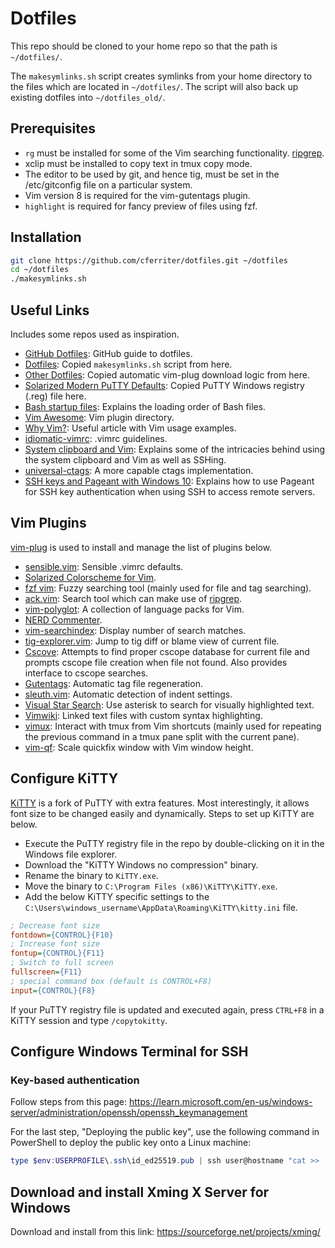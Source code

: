 # Dotfiles

This repo should be cloned to your home repo so that the path is `~/dotfiles/`.

The `makesymlinks.sh` script creates symlinks from your home directory to the
files which are located in `~/dotfiles/`. The script will also back up existing
dotfiles into `~/dotfiles_old/`.

## Prerequisites

- `rg` must be installed for some of the Vim searching functionality.
  [ripgrep](https://github.com/BurntSushi/ripgrep).
- xclip must be installed to copy text in tmux copy mode.
- The editor to be used by git, and hence tig, must be set in the
  /etc/gitconfig file on a particular system.
- Vim version 8 is required for the vim-gutentags plugin.
- `highlight` is required for fancy preview of files using fzf.

## Installation

``` bash
git clone https://github.com/cferriter/dotfiles.git ~/dotfiles
cd ~/dotfiles
./makesymlinks.sh
```

## Useful Links

Includes some repos used as inspiration.

- [GitHub Dotfiles](https://dotfiles.github.io/):
  GitHub guide to dotfiles.
- [Dotfiles](https://github.com/michaeljsmalley/dotfiles/blob/master/makesymlinks.sh):
  Copied `makesymlinks.sh` script from here.
- [Other Dotfiles](https://github.com/bndabbs/dotfiles/blob/master/.vimrc):
  Copied automatic vim-plug download logic from here.
- [Solarized Modern PuTTY Defaults](https://github.com/jblaine/solarized-and-modern-putty/blob/master/putty-modern-256color.reg):
  Copied PuTTY Windows registry (.reg) file here.
- [Bash startup files](https://shreevatsa.wordpress.com/2008/03/30/zshbash-startup-files-loading-order-bashrc-zshrc-etc/):
  Explains the loading order of Bash files.
- [Vim Awesome](https://vimawesome.com/):
  Vim plugin directory.
- [Why Vim?](http://www.terminally-incoherent.com/blog/2012/03/21/why-vim/):
  Useful article with Vim usage examples.
- [idiomatic-vimrc](https://github.com/romainl/idiomatic-vimrc.git):
  .vimrc guidelines.
- [System clipboard and Vim](https://vi.stackexchange.com/questions/84/how-can-i-copy-text-to-the-system-clipboard-from-vim):
  Explains some of the intricacies behind using the system clipboard and Vim as
  well as SSHing.
- [universal-ctags](https://github.com/universal-ctags/ctags):
  A more capable ctags implementation.
- [SSH keys and Pageant with Windows 10](https://talesfromthedatacenter.com/2019/12/how-to-automatically-load-pagent-keys-when-windows-10-boots/):
  Explains how to use Pageant for SSH key authentication when using SSH to
  access remote servers.

## Vim Plugins

[vim-plug](https://github.com/junegunn/vim-plug) is used to install and manage
the list of plugins below.

- [sensible.vim](https://github.com/tpope/vim-sensible):
  Sensible .vimrc defaults.
- [Solarized Colorscheme for Vim](https://github.com/altercation/vim-colors-solarized).
- [fzf vim](https://github.com/junegunn/fzf.vim):
  Fuzzy searching tool (mainly used for file and tag searching).
- [ack.vim](https://github.com/mileszs/ack.vim):
  Search tool which can make use of
  [ripgrep](https://github.com/BurntSushi/ripgrep).
- [vim-polyglot](https://github.com/sheerun/vim-polyglot):
  A collection of language packs for Vim.
- [NERD Commenter](https://github.com/scrooloose/nerdcommenter).
- [vim-searchindex](https://github.com/google/vim-searchindex):
  Display number of search matches.
- [tig-explorer.vim](https://github.com/iberianpig/tig-explorer.vim):
  Jump to tig diff or blame view of current file.
- [Cscove](https://github.com/brookhong/cscope.vim):
  Attempts to find proper cscope database for current file and prompts cscope
  file creation when file not found. Also provides interface to cscope
  searches.
- [Gutentags](https://github.com/ludovicchabant/vim-gutentags):
  Automatic tag file regeneration.
- [sleuth.vim](https://github.com/tpope/vim-sleuth):
  Automatic detection of indent settings.
- [Visual Star Search](https://github.com/nelstrom/vim-visual-star-search):
  Use asterisk to search for visually highlighted text.
- [Vimwiki](https://github.com/vimwiki/vimwiki):
  Linked text files with custom syntax highlighting.
- [vimux](https://github.com/benmills/vimux):
  Interact with tmux from Vim shortcuts (mainly used for repeating the previous
  command in a tmux pane split with the current pane).
- [vim-qf](https://github.com/romainl/vim-qf):
  Scale quickfix window with Vim window height.

## Configure KiTTY

[KiTTY](http://kitty.9bis.net/) is a fork of PuTTY with extra features. Most
interestingly, it allows font size to be changed easily and dynamically. Steps
to set up KiTTY are below.

- Execute the PuTTY registry file in the repo by double-clicking on it in the
  Windows file explorer.
- Download the "KiTTY Windows no compression" binary.
- Rename the binary to `KiTTY.exe`.
- Move the binary to `C:\Program Files (x86)\KiTTY\KiTTY.exe`.
- Add the below KiTTY specific settings to the
  `C:\Users\windows_username\AppData\Roaming\KiTTY\kitty.ini` file.
``` ini
; Decrease font size
fontdown={CONTROL}{F10}
; Increase font size
fontup={CONTROL}{F11}
; Switch to full screen
fullscreen={F11}
; special command box (default is CONTROL+F8)
input={CONTROL}{F8}
```

If your PuTTY registry file is updated and executed again, press `CTRL+F8` in a
KiTTY session and type `/copytokitty`.

## Configure Windows Terminal for SSH

### Key-based authentication

Follow steps from this page:
https://learn.microsoft.com/en-us/windows-server/administration/openssh/openssh_keymanagement

For the last step, "Deploying the public key", use the following command in
PowerShell to deploy the public key onto a Linux machine:

``` powershell
type $env:USERPROFILE\.ssh\id_ed25519.pub | ssh user@hostname "cat >> .ssh/authorized_keys"
```

## Download and install Xming X Server for Windows
Download and install from this link:
https://sourceforge.net/projects/xming/
